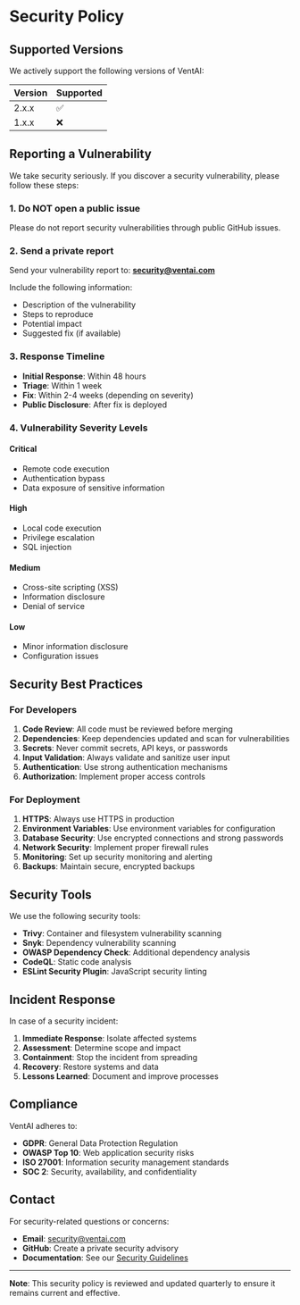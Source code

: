 # Security Policy

## Supported Versions

We actively support the following versions of VentAI:

| Version | Supported          |
| ------- | ------------------ |
| 2.x.x   | :white_check_mark: |
| 1.x.x   | :x:                |

## Reporting a Vulnerability

We take security seriously. If you discover a security vulnerability, please follow these steps:

### 1. Do NOT open a public issue

Please do not report security vulnerabilities through public GitHub issues.

### 2. Send a private report

Send your vulnerability report to: **security@ventai.com**

Include the following information:
- Description of the vulnerability
- Steps to reproduce
- Potential impact
- Suggested fix (if available)

### 3. Response Timeline

- **Initial Response**: Within 48 hours
- **Triage**: Within 1 week
- **Fix**: Within 2-4 weeks (depending on severity)
- **Public Disclosure**: After fix is deployed

### 4. Vulnerability Severity Levels

#### Critical
- Remote code execution
- Authentication bypass
- Data exposure of sensitive information

#### High  
- Local code execution
- Privilege escalation
- SQL injection

#### Medium
- Cross-site scripting (XSS)
- Information disclosure
- Denial of service

#### Low
- Minor information disclosure
- Configuration issues

## Security Best Practices

### For Developers

1. **Code Review**: All code must be reviewed before merging
2. **Dependencies**: Keep dependencies updated and scan for vulnerabilities
3. **Secrets**: Never commit secrets, API keys, or passwords
4. **Input Validation**: Always validate and sanitize user input
5. **Authentication**: Use strong authentication mechanisms
6. **Authorization**: Implement proper access controls

### For Deployment

1. **HTTPS**: Always use HTTPS in production
2. **Environment Variables**: Use environment variables for configuration
3. **Database Security**: Use encrypted connections and strong passwords
4. **Network Security**: Implement proper firewall rules
5. **Monitoring**: Set up security monitoring and alerting
6. **Backups**: Maintain secure, encrypted backups

## Security Tools

We use the following security tools:

- **Trivy**: Container and filesystem vulnerability scanning
- **Snyk**: Dependency vulnerability scanning
- **OWASP Dependency Check**: Additional dependency analysis
- **CodeQL**: Static code analysis
- **ESLint Security Plugin**: JavaScript security linting

## Incident Response

In case of a security incident:

1. **Immediate Response**: Isolate affected systems
2. **Assessment**: Determine scope and impact
3. **Containment**: Stop the incident from spreading
4. **Recovery**: Restore systems and data
5. **Lessons Learned**: Document and improve processes

## Compliance

VentAI adheres to:

- **GDPR**: General Data Protection Regulation
- **OWASP Top 10**: Web application security risks
- **ISO 27001**: Information security management standards
- **SOC 2**: Security, availability, and confidentiality

## Contact

For security-related questions or concerns:

- **Email**: security@ventai.com
- **GitHub**: Create a private security advisory
- **Documentation**: See our [Security Guidelines](docs/SECURITY_GUIDELINES.md)

---

**Note**: This security policy is reviewed and updated quarterly to ensure it remains current and effective.
